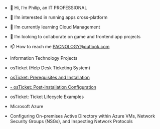 - 👋 Hi, I’m Philip, an IT PROFESSIONAL
- 👀 I’m interested in running apps cross-platform
- 🌱 I’m currently learning Cloud Management
- 💞️ I’m looking to collaborate on game and frontend app projects
- 📫 How to reach me PACNOLOGY@outlook.com

- Information Technology Projects
- osTicket (Help Desk Ticketing System)
- [osTicket: Prerequisites and Installation](https://github.com/PACNOLOGY/osTicket-Prerequisites-and-Installation)
- [- osTicket: Post-Installation Configuration](https://github.com/PACNOLOGY/osTicket---Post-Install-Configuration)
- osTicket: Ticket Lifecycle Examples

- Microsoft Azure
- Configuring On-premises Active Directory within Azure VMs, Network Security Groups (NSGs), and Inspecting Network Protocols
<!---
PACNOLOGY/PACNOLOGY is a ✨ special ✨ repository because its `README.md` (this file) appears on your GitHub profile.
You can click the Preview link to take a look at your changes.
--->
